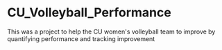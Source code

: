 # CU_Volleyball_Performance
This was a project to help the CU women's volleyball team to improve by quantifying performance and tracking improvement
